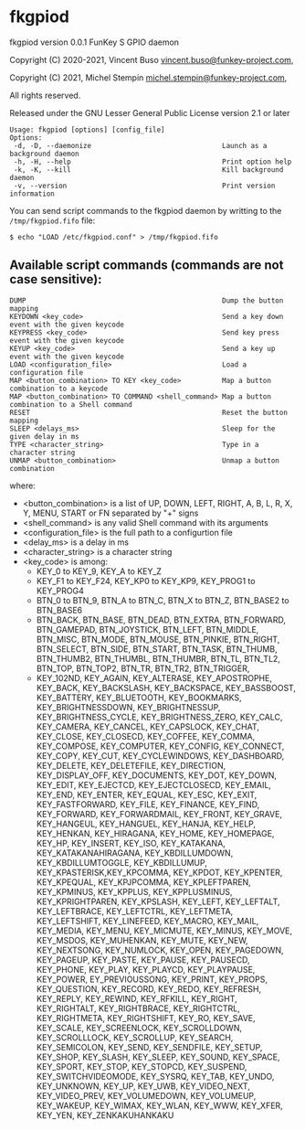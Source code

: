 # fkgpiod
fkgpiod version 0.0.1
FunKey S GPIO daemon

Copyright (C) 2020-2021, Vincent Buso <vincent.buso@funkey-project.com>,


Copyright (C) 2021, Michel Stempin  <michel.stempin@funkey-project.com>,

All rights reserved.

Released under the GNU Lesser General Public License version 2.1 or later

```
Usage: fkgpiod [options] [config_file]
Options:
 -d, -D, --daemonize                                Launch as a background daemon
 -h, -H, --help                                     Print option help
 -k, -K, --kill                                     Kill background daemon
 -v, --version                                      Print version information
```
You can send script commands to the fkgpiod daemon by writting to the `/tmp/fkgpiod.fifo` file:

```
$ echo "LOAD /etc/fkgpiod.conf" > /tmp/fkgpiod.fifo
```

## Available script commands (commands are not case sensitive):

```
DUMP                                                Dump the button mapping
KEYDOWN <key_code>                                  Send a key down event with the given keycode
KEYPRESS <key_code>                                 Send key press event with the given keycode
KEYUP <key_code>                                    Send a key up event with the given keycode
LOAD <configuration_file>                           Load a configuration file
MAP <button_combination> TO KEY <key_code>          Map a button combination to a keycode
MAP <button_combination> TO COMMAND <shell_command> Map a button combination to a Shell command
RESET                                               Reset the button mapping
SLEEP <delays_ms>                                   Sleep for the given delay in ms
TYPE <character_string>                             Type in a character string
UNMAP <button_combination>                          Unmap a button combination
```

where:
 - <button_combination> is a list of UP, DOWN, LEFT, RIGHT, A, B, L, R, X, Y, MENU, START or FN
   separated by "+" signs
 - <shell_command> is any valid Shell command with its arguments
 - <configuration_file> is the full path to a configurtion file
 - <delay_ms> is a delay in ms
 - <character_string> is a character string
 - <key_code> is among:
   - KEY_0 to KEY_9, KEY_A to KEY_Z
   - KEY_F1 to KEY_F24, KEY_KP0 to KEY_KP9, KEY_PROG1 to KEY_PROG4
   - BTN_0 to BTN_9, BTN_A to BTN_C, BTN_X to BTN_Z, BTN_BASE2 to BTN_BASE6
   - BTN_BACK, BTN_BASE, BTN_DEAD, BTN_EXTRA, BTN_FORWARD, BTN_GAMEPAD, BTN_JOYSTICK, BTN_LEFT,
     BTN_MIDDLE, BTN_MISC, BTN_MODE, BTN_MOUSE, BTN_PINKIE, BTN_RIGHT, BTN_SELECT, BTN_SIDE,
     BTN_START, BTN_TASK, BTN_THUMB, BTN_THUMB2, BTN_THUMBL, BTN_THUMBR, BTN_TL, BTN_TL2, 
     BTN_TOP, BTN_TOP2, BTN_TR, BTN_TR2, BTN_TRIGGER,
   - KEY_102ND, KEY_AGAIN, KEY_ALTERASE, KEY_APOSTROPHE, KEY_BACK, KEY_BACKSLASH, KEY_BACKSPACE,
     KEY_BASSBOOST, KEY_BATTERY, KEY_BLUETOOTH, KEY_BOOKMARKS, KEY_BRIGHTNESSDOWN,
     KEY_BRIGHTNESSUP, KEY_BRIGHTNESS_CYCLE, KEY_BRIGHTNESS_ZERO, KEY_CALC, KEY_CAMERA,
     KEY_CANCEL, KEY_CAPSLOCK, KEY_CHAT, KEY_CLOSE, KEY_CLOSECD, KEY_COFFEE, KEY_COMMA,
     KEY_COMPOSE, KEY_COMPUTER, KEY_CONFIG, KEY_CONNECT, KEY_COPY, KEY_CUT, KEY_CYCLEWINDOWS,
     KEY_DASHBOARD, KEY_DELETE, KEY_DELETEFILE, KEY_DIRECTION, KEY_DISPLAY_OFF, KEY_DOCUMENTS,
     KEY_DOT, KEY_DOWN, KEY_EDIT, KEY_EJECTCD, KEY_EJECTCLOSECD, KEY_EMAIL, KEY_END, KEY_ENTER,
     KEY_EQUAL, KEY_ESC, KEY_EXIT, KEY_FASTFORWARD, KEY_FILE, KEY_FINANCE, KEY_FIND,
     KEY_FORWARD, KEY_FORWARDMAIL, KEY_FRONT, KEY_GRAVE, KEY_HANGEUL, KEY_HANGUEL, KEY_HANJA,
     KEY_HELP, KEY_HENKAN, KEY_HIRAGANA, KEY_HOME, KEY_HOMEPAGE, KEY_HP, KEY_INSERT, KEY_ISO,
     KEY_KATAKANA, KEY_KATAKANAHIRAGANA, KEY_KBDILLUMDOWN, KEY_KBDILLUMTOGGLE, KEY_KBDILLUMUP,
     KEY_KPASTERISK,KEY_KPCOMMA, KEY_KPDOT, KEY_KPENTER, KEY_KPEQUAL, KEY_KPJPCOMMA,
     KEY_KPLEFTPAREN, KEY_KPMINUS, KEY_KPPLUS, KEY_KPPLUSMINUS, KEY_KPRIGHTPAREN, KEY_KPSLASH,
     KEY_LEFT, KEY_LEFTALT, KEY_LEFTBRACE, KEY_LEFTCTRL, KEY_LEFTMETA, KEY_LEFTSHIFT,
     KEY_LINEFEED, KEY_MACRO, KEY_MAIL, KEY_MEDIA, KEY_MENU, KEY_MICMUTE, KEY_MINUS, KEY_MOVE,
     KEY_MSDOS, KEY_MUHENKAN, KEY_MUTE, KEY_NEW, KEY_NEXTSONG, KEY_NUMLOCK, KEY_OPEN,
     KEY_PAGEDOWN, KEY_PAGEUP, KEY_PASTE, KEY_PAUSE, KEY_PAUSECD, KEY_PHONE, KEY_PLAY,
     KEY_PLAYCD, KEY_PLAYPAUSE, KEY_POWER, EY_PREVIOUSSONG, KEY_PRINT, KEY_PROPS, KEY_QUESTION,
     KEY_RECORD, KEY_REDO, KEY_REFRESH, KEY_REPLY, KEY_REWIND, KEY_RFKILL, KEY_RIGHT,
     KEY_RIGHTALT, KEY_RIGHTBRACE, KEY_RIGHTCTRL, KEY_RIGHTMETA, KEY_RIGHTSHIFT, KEY_RO,
     KEY_SAVE, KEY_SCALE, KEY_SCREENLOCK, KEY_SCROLLDOWN, KEY_SCROLLLOCK, KEY_SCROLLUP,
     KEY_SEARCH, KEY_SEMICOLON, KEY_SEND, KEY_SENDFILE, KEY_SETUP, KEY_SHOP, KEY_SLASH,
     KEY_SLEEP, KEY_SOUND, KEY_SPACE, KEY_SPORT, KEY_STOP, KEY_STOPCD, KEY_SUSPEND,
     KEY_SWITCHVIDEOMODE, KEY_SYSRQ, KEY_TAB, KEY_UNDO, KEY_UNKNOWN, KEY_UP, KEY_UWB,
     KEY_VIDEO_NEXT, KEY_VIDEO_PREV, KEY_VOLUMEDOWN, KEY_VOLUMEUP, KEY_WAKEUP, KEY_WIMAX,
     KEY_WLAN, KEY_WWW, KEY_XFER, KEY_YEN, KEY_ZENKAKUHANKAKU
